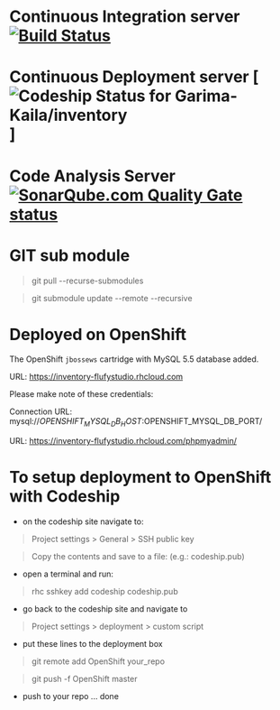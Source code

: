 # Continuous Integration server [![Build Status](https://api.travis-ci.org/Garima-Kaila/inventory.svg?branch=master)](https://travis-ci.org/Garima-Kaila/inventory)

# Continuous Deployment server [![Codeship Status for Garima-Kaila/inventory](https://codeship.com/projects/994162c0-544e-0134-507e-4ab5dfe4e53b/status?branch=master)]  

# Code Analysis Server [![SonarQube.com Quality Gate status](https://sonarqube.com/api/badges/gate?key=inventory:inventory)](https://sonarqube.com/overview?id=inventory:inventory)

# GIT sub module
> git pull --recurse-submodules

> git submodule update --remote --recursive

# Deployed on OpenShift 

The OpenShift `jbossews` cartridge with MySQL 5.5 database added.  

URL: https://inventory-flufystudio.rhcloud.com

Please make note of these credentials:
<!---
...   Root User: adminjhZbJVw
...   Root Password: y-pKXp4uKrTy
...   Database Name: inventory
-->
Connection URL: mysql://$OPENSHIFT_MYSQL_DB_HOST:$OPENSHIFT_MYSQL_DB_PORT/

<!---
Please make note of these MySQL credentials again:
...  Root User: adminjhZbJVw
...  Root Password: y-pKXp4uKrTy
-->
URL: https://inventory-flufystudio.rhcloud.com/phpmyadmin/

# To setup deployment to OpenShift with Codeship

- on the codeship site navigate to: 

>Project settings > General > SSH public key

 
> Copy the contents and save to a file: (e.g.: codeship.pub)

- open a terminal and run:

>rhc sshkey add codeship codeship.pub 

- go back to the codeship site and navigate to

>Project settings > deployment > custom script

- put these lines to the deployment box

>git remote add OpenShift your_repo

>git push -f OpenShift master

- push to your repo ... done

<!---
https://aroundthecode.org/2016/06/18/travisci-sonarqube-anaysis/

> mvn clean org.jacoco:jacoco-maven-plugin:prepare-agent package sonar:sonar -B -e -V -Dsonar.host.url="https://sonarqube.com" -Dsonar.login="e87a4a9074f0dbd0ffc1aeb887f179b6bff0a38f"

> mvn clean install sonar:sonar -Dsonar.host.url=https://sonarqube.com -Dsonar.login=e87a4a9074f0dbd0ffc1aeb887f179b6bff0a38f

-->

